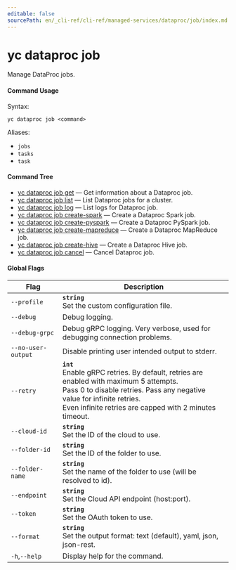 ```yaml
---
editable: false
sourcePath: en/_cli-ref/cli-ref/managed-services/dataproc/job/index.md
---
```


# yc dataproc job

Manage DataProc jobs.

#### Command Usage

Syntax: 

`yc dataproc job <command>`

Aliases: 

- `jobs`
- `tasks`
- `task`

#### Command Tree

- [yc dataproc job get](get.md) — Get information about a Dataproc job.
- [yc dataproc job list](list.md) — List Dataproc jobs for a cluster.
- [yc dataproc job log](log.md) — List logs for Dataproc job.
- [yc dataproc job create-spark](create-spark.md) — Create a Dataproc Spark job.
- [yc dataproc job create-pyspark](create-pyspark.md) — Create a Dataproc PySpark job.
- [yc dataproc job create-mapreduce](create-mapreduce.md) — Create a Dataproc MapReduce job.
- [yc dataproc job create-hive](create-hive.md) — Create a Dataproc Hive job.
- [yc dataproc job cancel](cancel.md) — Cancel Dataproc job.

#### Global Flags

| Flag | Description |
|----|----|
|`--profile`|<b>`string`</b><br/>Set the custom configuration file.|
|`--debug`|Debug logging.|
|`--debug-grpc`|Debug gRPC logging. Very verbose, used for debugging connection problems.|
|`--no-user-output`|Disable printing user intended output to stderr.|
|`--retry`|<b>`int`</b><br/>Enable gRPC retries. By default, retries are enabled with maximum 5 attempts.<br/>Pass 0 to disable retries. Pass any negative value for infinite retries.<br/>Even infinite retries are capped with 2 minutes timeout.|
|`--cloud-id`|<b>`string`</b><br/>Set the ID of the cloud to use.|
|`--folder-id`|<b>`string`</b><br/>Set the ID of the folder to use.|
|`--folder-name`|<b>`string`</b><br/>Set the name of the folder to use (will be resolved to id).|
|`--endpoint`|<b>`string`</b><br/>Set the Cloud API endpoint (host:port).|
|`--token`|<b>`string`</b><br/>Set the OAuth token to use.|
|`--format`|<b>`string`</b><br/>Set the output format: text (default), yaml, json, json-rest.|
|`-h`,`--help`|Display help for the command.|
